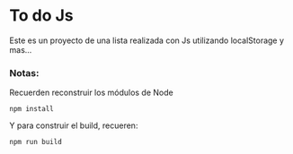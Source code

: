 # To do Js

Este es un proyecto de una lista realizada con Js utilizando localStorage y mas...

### Notas:

Recuerden reconstruir los módulos de Node

```
npm install
```

Y para construir el build, recueren:

```
npm run build
```
